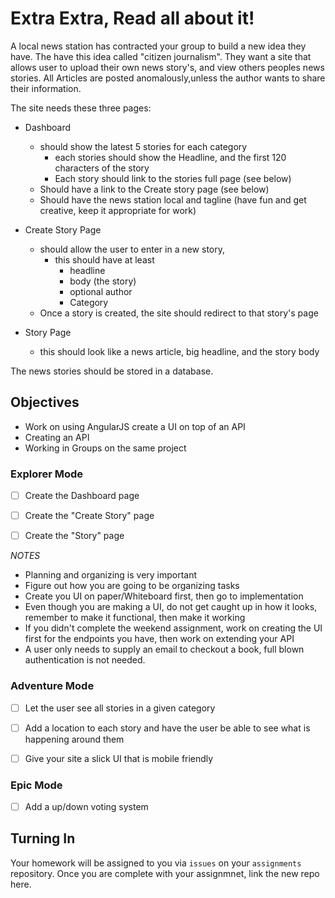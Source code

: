 # Extra Extra, Read all about it!

A local news station has contracted your group to build a new idea they have. The have this idea called "citizen journalism". They want a site that allows user to upload their own news story's, and view others peoples news stories. All Articles are posted anomalously,unless the author wants to share their information. 


The site needs these three pages: 

- Dashboard
    - should show the latest 5 stories for each category
        - each stories should show the Headline, and the first 120 characters of the story
        - Each story should link to the stories full page (see below)
    - Should have a link to the Create story page (see below)
    - Should have the news station local and tagline (have fun and get creative, keep it appropriate for work)   

- Create Story Page
    - should allow the user to enter in a new story, 
        - this should have at least
            - headline
            - body (the story)
            - optional author
            - Category
    - Once a story is created, the site should redirect to that story's page


- Story Page
    - this should look like a news article, big headline, and the story body 


The news stories should be stored in a database. 

## Objectives
- Work on using AngularJS create a UI on top of an API
- Creating an API
- Working in Groups on the same project

### Explorer Mode

- [ ] Create the Dashboard page
- [ ] Create the "Create Story" page
- [ ] Create the "Story" page


*NOTES*
- Planning and organizing is very important
- Figure out how you are going to be organizing tasks
- Create you UI on paper/Whiteboard first, then go to implementation
- Even though you are making a UI, do not get caught up in how it looks, remember to make it functional, then make it working
- If you didn't complete the weekend assignment, work on creating the UI first for the endpoints you have, then work on extending your API
- A user only needs to supply an email to checkout a book, full blown authentication is not needed. 

### Adventure Mode 
- [ ] Let the user see all stories in a given category 
- [ ] Add a location to each story and have the user be able to see what is happening around them
- [ ] Give your site a slick UI that is mobile friendly


### Epic Mode
- [ ] Add a up/down voting system 


## Turning In

Your homework will be assigned to you via `issues` on your `assignments` repository. Once you are complete with your assignmnet, link the new repo here.

